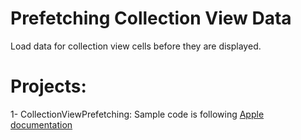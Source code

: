 # Prefetching Collection View Data

Load data for collection view cells before they are displayed.

# Projects:

1- CollectionViewPrefetching: Sample code is following [Apple documentation](https://developer.apple.com/documentation/uikit/uicollectionviewdatasourceprefetching/prefetching_collection_view_data?language=objc)

